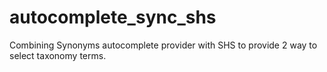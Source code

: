 # autocomplete_sync_shs
Combining Synonyms autocomplete provider with SHS to provide 2 way to select taxonomy terms.
